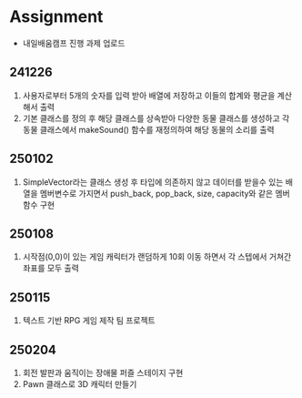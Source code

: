 # Assignment

- 내일배움캠프 진행 과제 업로드

## 241226
1. 사용자로부터 5개의 숫자를 입력 받아 배열에 저장하고 이들의 합계와 평균을 계산해서 출력
2. 기본 클래스를 정의 후 해당 클래스를 상속받아 다양한 동물 클래스를 생성하고 각 동물 클래스에서 makeSound() 함수를 재정의하여 해당 동물의 소리를 출력

## 250102
1. SimpleVector라는 클래스 생성 후 타입에 의존하지 않고 데이터를 받을수 있는 배열을 멤버변수로 가지면서 push_back, pop_back, size, capacity와 같은 멤버함수 구현

## 250108
1. 시작점(0,0)이 있는 게임 캐릭터가 랜덤하게 10회 이동 하면서 각 스텝에서 거쳐간 좌표를 모두 출력

## 250115
1. 텍스트 기반 RPG 게임 제작 팀 프로젝트

## 250204
1. 회전 발판과 움직이는 장애물 퍼즐 스테이지 구현
2. Pawn 클래스로 3D 캐릭터 만들기
